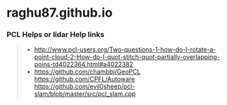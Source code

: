 # raghu87.github.io


### PCL Helps or lidar Help links
> * http://www.pcl-users.org/Two-questions-1-how-do-I-rotate-a-point-cloud-2-How-do-I-quot-stitch-quot-partially-overlapping-poins-td4022364.html#a4022382
> * https://github.com/chambbj/GeoPCL
> https://github.com/CPFL/Autoware
> https://github.com/evil0sheep/pcl-slam/blob/master/src/pcl_slam.cpp
